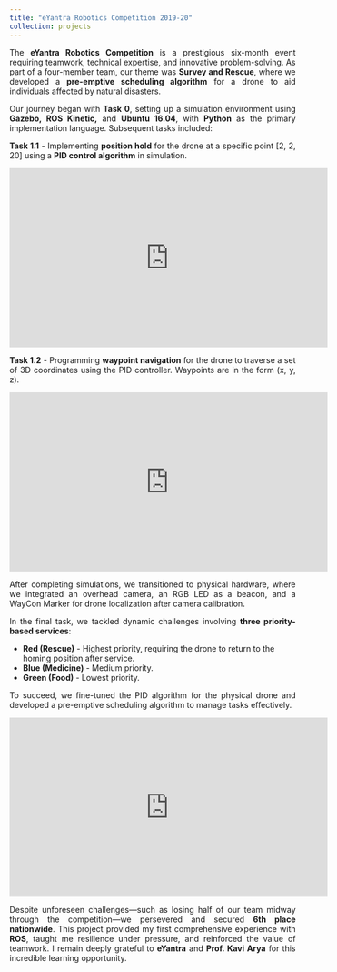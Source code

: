 ```yaml
---
title: "eYantra Robotics Competition 2019-20"
collection: projects
---
```


<p style="text-align: justify">
The <b>eYantra Robotics Competition</b> is a prestigious six-month event requiring teamwork, technical expertise, and innovative problem-solving. As part of a four-member team, our theme was <b>Survey and Rescue</b>, where we developed a <b>pre-emptive scheduling algorithm</b> for a drone to aid individuals affected by natural disasters.</p>

<p style="text-align: justify">
Our journey began with <b>Task 0</b>, setting up a simulation environment using <b>Gazebo, ROS Kinetic,</b> and <b>Ubuntu 16.04</b>, with <b>Python</b> as the primary implementation language. Subsequent tasks included:</p>

<p style="text-align: justify">
<b>Task 1.1</b> - Implementing <b>position hold</b> for the drone at a specific point [2, 2, 20] using a <b>PID control algorithm</b> in simulation.
</p>

<p style="text-align: justify">
<iframe width="560" height="315" src="https://www.youtube.com/embed/xRDrj8BBL4Y?si=0mCUtrI0Pf1qUYVv" title="YouTube video player" frameborder="0" allow="accelerometer; autoplay; clipboard-write; encrypted-media; gyroscope; picture-in-picture; web-share" allowfullscreen></iframe></p>

<p style="text-align: justify">
<b>Task 1.2</b> - Programming <b>waypoint navigation</b> for the drone to traverse a set of 3D coordinates using the PID controller. Waypoints are in the form (x, y, z).</p>

<p style="text-align: justify">
<iframe width="560" height="315" src="https://www.youtube.com/embed/p4Qnun8-WfE?si=4zsKicBg2dkS9Vfi" title="YouTube video player" frameborder="0" allow="accelerometer; autoplay; clipboard-write; encrypted-media; gyroscope; picture-in-picture; web-share" allowfullscreen></iframe></p>

<p style="text-align: justify">
After completing simulations, we transitioned to physical hardware, where we integrated an overhead camera, an RGB LED as a beacon, and a WayCon Marker for drone localization after camera calibration.</p>

<p style="text-align: justify">
In the final task, we tackled dynamic challenges involving <b>three priority-based services</b>:</p>
<ul>
 <li> <b>Red (Rescue)</b> - Highest priority, requiring the drone to return to the homing position after service. </li>
 <li> <b> Blue (Medicine)</b> - Medium priority. </li>
 <li> <b> Green (Food)</b> - Lowest priority. </li>
</ul>

<p style="text-align: justify">
To succeed, we fine-tuned the PID algorithm for the physical drone and developed a pre-emptive scheduling algorithm to manage tasks effectively.</p>

<p style="text-align: justify">
<iframe width="560" height="315" src="https://www.youtube.com/embed/91-KuGHN9CY?si=PXUnFKIFkjv-0yfb" title="YouTube video player" frameborder="0" allow="accelerometer; autoplay; clipboard-write; encrypted-media; gyroscope; picture-in-picture; web-share" allowfullscreen></iframe></p>

<p style="text-align: justify">
Despite unforeseen challenges—such as losing half of our team midway through the competition—we persevered and secured <b>6th place nationwide</b>. This project provided my first comprehensive experience with <b>ROS</b>, taught me resilience under pressure, and reinforced the value of teamwork. I remain deeply grateful to <b>eYantra</b> and <b>Prof. Kavi Arya</b> for this incredible learning opportunity.</p>
